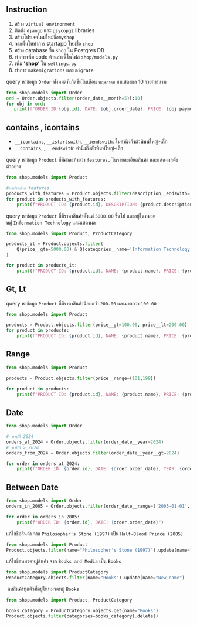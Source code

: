 ## **Instruction**

1. สร้าง `virtual environment`
2. ติดตั้ง `django` และ `psycopg2` libraries
3. สร้างโปรเจคใหม่ใหม่ชื่อ`myshop`
4. จากนั้นให้ทำการ startapp ใหม่ชื่อ `shop`
5. สร้าง database ชื่อ `shop` ใน Postgres DB
6. ทำการเพิ่ม code ด้านล่างนี้ในไฟล์ `shop/models.py`
7. เพิ่ม **'shop'** ใน `settings.py`
8. ทำการ `makemigrations` และ `migrate`

query หาข้อมูล `Order` ทั้งหมดที่เกิดขึ้นในเดือน `พฤษภาคม` มาแสดงผล 10 รายการแรก

```python
from shop.models import Order
ord = Order.objects.filter(order_date__month=5)[:10]
for obj in ord:
   print(f"ORDER ID:{obj.id}, DATE: {obj.order_date}, PRICE: {obj.payment.price}")
```

## contains , icontains

- `__icontains`, `__istartswith`, `__iendswith`: ไม่คำนึงถึงตัวพิมพ์ใหญ่-เล็ก
- `__contains`, , `__endswith`: คำนึงถึงตัวพิมพ์ใหญ่-เล็ก

query หาข้อมูล `Product` ที่มีคำลงท้ายว่า `features.` ในรายละเอียดสินค้า และแสดงผลดังตัวอย่าง

```python
from shop.models import Product

#ลงท้ายด้วย features.
products_with_features = Product.objects.filter(description__endswith='features.')
for product in products_with_features:
    print(f"PRODUCT ID: {product.id}, DESCRIPTION: {product.description}")
```

query หาข้อมูล `Product` ที่มีราคาสินค้าตั้งแต่ `5000.00` ขึ้นไป และอยู่ในหมวดหมู่ `Information Technology` และแสดงผล

```python
from shop.models import Product, ProductCategory

products_it = Product.objects.filter(
    Q(price__gte=5000.00) & Q(categories__name='Information Technology')
)

for product in products_it:
    print(f"PRODUCT ID: {product.id}, NAME: {product.name}, PRICE: {product.price:.2f}")
```

## Gt, Lt

query หาข้อมูล `Product` ที่มีราคาสินค้าน้อยกว่า `200.00` และมากกว่า `100.00`

```python
from shop.models import Product

products = Product.objects.filter(price__gt=100.00, price__lt=200.00)
for product in products:
    print(f"PRODUCT ID: {product.id}, NAME: {product.name}, PRICE: {product.price:.2f}")
```

## Range

```python
from shop.models import Product

products = Product.objects.filter(price__range=(101,199))

for product in products:
    print(f"PRODUCT ID: {product.id}, NAME: {product.name}, PRICE: {product.price:.2f}")
```

## Date

```python
from shop.models import Order

# หาปที่ 2024
orders_at_2024 = Order.objects.filter(order_date__year=2024)
# หาปีที่ > 2024
orders_from_2024 = Order.objects.filter(order_date__year__gt=2024)

for order in orders_at_2024:
    print(f"ORDER ID: {order.id}, DATE: {order.order_date}, YEAR: {order.order_date.year}")

```

## Between Date

```python
from shop.models import Order
orders_in_2005 = Order.objects.filter(order_date__range=('2005-01-01', '2005-12-31'))

for order in orders_in_2005:
    print(f"ORDER ID: {order.id}, DATE: {order.order_date}")

```

แก้ไขชื่อสินค้า จาก `Philosopher's Stone (1997)` เป็น `Half-Blood Prince (2005)`

```python
from shop.models import Product
Product.objects.filter(name="Philosopher's Stone (1997)").update(name="Half-Blood Prince (2007)")
```

แก้ไขชื่อหมวดหมู่สินค้า จาก `Books and Media` เป็น `Books`

```python
from shop.models import ProductCategory
ProductCategory.objects.filter(name="Books").update(name="New_name")

```

 ลบสินค้าทุกตัวที่อยู่ในหมวดหมู่ `Books`

```python
from shop.models import Product, ProductCategory

books_category = ProductCategory.objects.get(name="Books")
Product.objects.filter(categories=books_category).delete()

```
